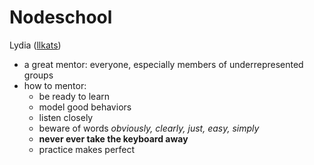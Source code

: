 # Nodeschool
Lydia ([llkats](https://twitter.com/llkats))

- a great mentor: everyone, especially members of underrepresented groups
- how to mentor:
	- be ready to learn
	- model good behaviors
	- listen closely
	- beware of words *obviously, clearly, just, easy, simply*
	- **never ever take the keyboard away**
	- practice makes perfect